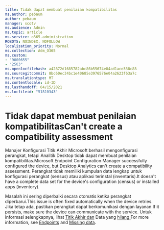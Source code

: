 ```yaml
---
title: Tidak dapat membuat penilaian kompatibilitas
ms.author: pebaum
author: pebaum
manager: scotv
ms.audience: Admin
ms.topic: article
ms.service: o365-administration
ROBOTS: NOINDEX, NOFOLLOW
localization_priority: Normal
ms.collection: Adm_O365
ms.custom:
- "9000655"
- "2503"
ms.openlocfilehash: a42872d1685782abc86b55674e84ad1ace338c88
ms.sourcegitcommit: 8bc60ec34bc1e40685e3976576e04a2623f63a7c
ms.translationtype: MT
ms.contentlocale: id-ID
ms.lasthandoff: 04/15/2021
ms.locfileid: "51810343"
---
```

# <a name="cant-create-a-compatibility-assessment"></a><span data-ttu-id="b6d1e-102">Tidak dapat membuat penilaian kompatibilitas</span><span class="sxs-lookup"><span data-stu-id="b6d1e-102">Can't create a compatibility assessment</span></span>

<span data-ttu-id="b6d1e-103">Manajer Konfigurasi Titik Akhir Microsoft berhasil mengonfigurasi perangkat, tetapi Analitik Desktop tidak dapat membuat penilaian kompatibilitas.</span><span class="sxs-lookup"><span data-stu-id="b6d1e-103">Microsoft Endpoint Configuration Manager successfully configured the device, but Desktop Analytics can't create a compatibility assessment.</span></span> <span data-ttu-id="b6d1e-104">Perangkat tidak memiliki kumpulan data lengkap untuk konfigurasi perangkat (sensus) atau aplikasi terinstal (inventaris).</span><span class="sxs-lookup"><span data-stu-id="b6d1e-104">It doesn't have a complete data set for the device's configuration (census) or installed apps (inventory).</span></span>

<span data-ttu-id="b6d1e-105">Masalah ini sering diperbaiki secara otomatis ketika perangkat diperbarui.</span><span class="sxs-lookup"><span data-stu-id="b6d1e-105">This issue is often fixed automatically when the device retries.</span></span> <span data-ttu-id="b6d1e-106">Jika tetap ada, pastikan perangkat dapat berkomunikasi dengan layanan.</span><span class="sxs-lookup"><span data-stu-id="b6d1e-106">If it persists, make sure the device can communicate with the service.</span></span> <span data-ttu-id="b6d1e-107">Untuk informasi selengkapnya, lihat [Titik Akhir dan](https://docs.microsoft.com/configmgr/desktop-analytics/enable-data-sharing#endpoints) Data yang [hilang.](https://docs.microsoft.com/configmgr/desktop-analytics/monitor-connection-health#missing-data)</span><span class="sxs-lookup"><span data-stu-id="b6d1e-107">For more information, see [Endpoints](https://docs.microsoft.com/configmgr/desktop-analytics/enable-data-sharing#endpoints) and [Missing data](https://docs.microsoft.com/configmgr/desktop-analytics/monitor-connection-health#missing-data).</span></span>

